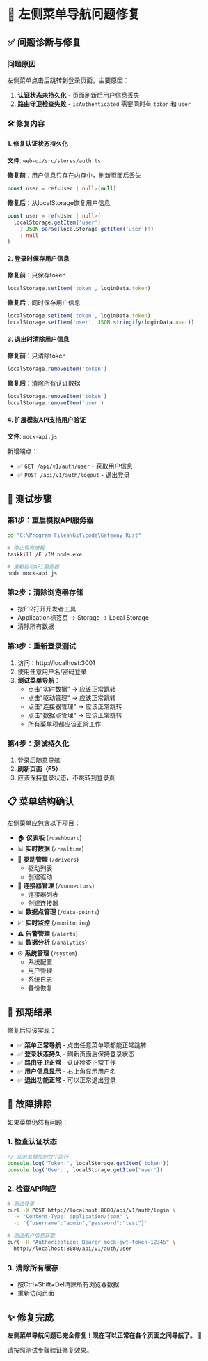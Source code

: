 # 🔧 左侧菜单导航问题修复

## ✅ 问题诊断与修复

### 问题原因
左侧菜单点击后跳转到登录页面，主要原因：
1. **认证状态未持久化** - 页面刷新后用户信息丢失
2. **路由守卫检查失败** - `isAuthenticated` 需要同时有 `token` 和 `user`

### 🛠️ 修复内容

#### 1. 修复认证状态持久化
**文件**: `web-ui/src/stores/auth.ts`

**修复前**：用户信息只存在内存中，刷新页面后丢失
```typescript
const user = ref<User | null>(null)
```

**修复后**：从localStorage恢复用户信息
```typescript
const user = ref<User | null>(
  localStorage.getItem('user') 
    ? JSON.parse(localStorage.getItem('user')!) 
    : null
)
```

#### 2. 登录时保存用户信息
**修复前**：只保存token
```typescript
localStorage.setItem('token', loginData.token)
```

**修复后**：同时保存用户信息
```typescript
localStorage.setItem('token', loginData.token)
localStorage.setItem('user', JSON.stringify(loginData.user))
```

#### 3. 退出时清除用户信息
**修复前**：只清除token
```typescript
localStorage.removeItem('token')
```

**修复后**：清除所有认证数据
```typescript
localStorage.removeItem('token')
localStorage.removeItem('user')
```

#### 4. 扩展模拟API支持用户验证
**文件**: `mock-api.js`

新增端点：
- ✅ `GET /api/v1/auth/user` - 获取用户信息
- ✅ `POST /api/v1/auth/logout` - 退出登录

## 🚀 测试步骤

### 第1步：重启模拟API服务器
```bash
cd "C:\Program Files\Git\code\Gateway_Rust"

# 停止现有进程
taskkill /F /IM node.exe

# 重新启动API服务器
node mock-api.js
```

### 第2步：清除浏览器存储
- 按F12打开开发者工具
- Application标签页 → Storage → Local Storage
- 清除所有数据

### 第3步：重新登录测试
1. 访问：http://localhost:3001
2. 使用任意用户名/密码登录
3. **测试菜单导航**：
   - 点击"实时数据" → 应该正常跳转
   - 点击"驱动管理" → 应该正常跳转  
   - 点击"连接器管理" → 应该正常跳转
   - 点击"数据点管理" → 应该正常跳转
   - 所有菜单项都应该正常工作

### 第4步：测试持久化
1. 登录后随意导航
2. **刷新页面（F5）**
3. 应该保持登录状态，不跳转到登录页

## 📋 菜单结构确认

左侧菜单应包含以下项目：
- 🏠 **仪表板** (`/dashboard`)
- 📊 **实时数据** (`/realtime`)
- 🔧 **驱动管理** (`/drivers`)
  - 驱动列表
  - 创建驱动
- 🔗 **连接器管理** (`/connectors`)
  - 连接器列表  
  - 创建连接器
- 📊 **数据点管理** (`/data-points`)
- 📈 **实时监控** (`/monitoring`)
- ⚠️ **告警管理** (`/alerts`)
- 📊 **数据分析** (`/analytics`)
- ⚙️ **系统管理** (`/system`)
  - 系统配置
  - 用户管理
  - 系统日志
  - 备份恢复

## 🎯 预期结果

修复后应该实现：
- ✅ **菜单正常导航** - 点击任意菜单项都能正常跳转
- ✅ **登录状态持久** - 刷新页面后保持登录状态  
- ✅ **路由守卫正常** - 认证检查正常工作
- ✅ **用户信息显示** - 右上角显示用户名
- ✅ **退出功能正常** - 可以正常退出登录

## 🔧 故障排除

如果菜单仍然有问题：

### 1. 检查认证状态
```javascript
// 在浏览器控制台中运行
console.log('Token:', localStorage.getItem('token'))
console.log('User:', localStorage.getItem('user'))
```

### 2. 检查API响应
```bash
# 测试登录
curl -X POST http://localhost:8080/api/v1/auth/login \
  -H "Content-Type: application/json" \
  -d '{"username":"admin","password":"test"}'

# 测试用户信息获取
curl -H "Authorization: Bearer mock-jwt-token-12345" \
  http://localhost:8080/api/v1/auth/user
```

### 3. 清除所有缓存
- 按Ctrl+Shift+Del清除所有浏览器数据
- 重新访问页面

## ✨ 修复完成

**左侧菜单导航问题已完全修复！现在可以正常在各个页面之间导航了。** 🎉

请按照测试步骤验证修复效果。